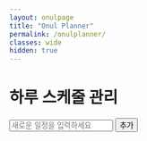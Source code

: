 ```yaml
---
layout: onulpage
title: "Onul Planner"
permalink: /onulplanner/
classes: wide
hidden: true
---
```


<div id="오늘이">
    <h1>하루 스케줄 관리</h1>
    <ul id="schedule-list">
        <!-- 동적으로 추가될 일정 목록 -->
    </ul>
    <input type="text" id="new-task" placeholder="새로운 일정을 입력하세요" />
    <button id="add-task-btn">추가</button>
</div>

<script src="/assets/js/onulplanner.js"></script> <!-- 스케줄러 기능 -->
